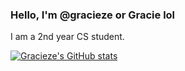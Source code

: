 ### **Hello, I'm @gracieze or Gracie lol**

I am a 2nd year CS student.

[![Gracieze's GitHub stats](https://github-readme-stats.vercel.app/api?username=gracieze&show_icons=true&theme=discord_old_blurple)](https://github.com/gracieze/github-readme-stats)
